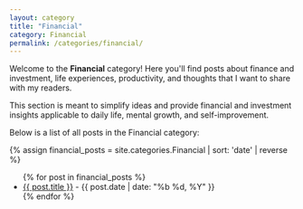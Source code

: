 ```yaml
---
layout: category
title: "Financial"
category: Financial
permalink: /categories/financial/
---
```


Welcome to the **Financial** category! Here you'll find posts about finance and investment, life experiences, productivity, and thoughts that I want to share with my readers.

This section is meant to simplify ideas and provide financial and investment insights applicable to daily life, mental growth, and self-improvement.

Below is a list of all posts in the Financial category:

{% assign financial_posts = site.categories.Financial | sort: 'date' | reverse %}

<ul>
  {% for post in financial_posts %}
    <li><a href="{{ post.url | relative_url }}">{{ post.title }}</a> - {{ post.date | date: "%b %d, %Y" }}</li>
  {% endfor %}
</ul>
